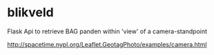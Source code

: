 # blikveld
Flask Api to retrieve BAG panden within 'view' of a camera-standpoint

http://spacetime.nypl.org/Leaflet.GeotagPhoto/examples/camera.html


